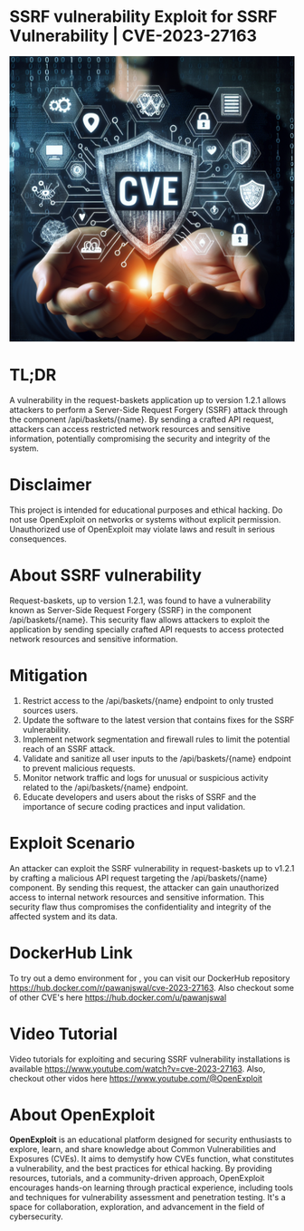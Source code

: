 # SSRF vulnerability Exploit for SSRF Vulnerability | CVE-2023-27163
![CVE-2023-27163](https://raw.githubusercontent.com/pawanjswal/pawanjswal.github.io/master/cve-2023-27163/assets/thumbnail.jpg)

# TL;DR
A vulnerability in the request-baskets application up to version 1.2.1 allows attackers to perform a Server-Side Request Forgery (SSRF) attack through the component /api/baskets/{name}. By sending a crafted API request, attackers can access restricted network resources and sensitive information, potentially compromising the security and integrity of the system.

# Disclaimer
This project is intended for educational purposes and ethical hacking. Do not use OpenExploit on networks or systems without explicit permission. Unauthorized use of OpenExploit may violate laws and result in serious consequences.

# About SSRF vulnerability
Request-baskets, up to version 1.2.1, was found to have a vulnerability known as Server-Side Request Forgery (SSRF) in the component /api/baskets/{name}. This security flaw allows attackers to exploit the application by sending specially crafted API requests to access protected network resources and sensitive information.

# Mitigation
1. Restrict access to the /api/baskets/{name} endpoint to only trusted sources users.
2. Update the software to the latest version that contains fixes for the SSRF vulnerability.
3. Implement network segmentation and firewall rules to limit the potential reach of an SSRF attack.
4. Validate and sanitize all user inputs to the /api/baskets/{name} endpoint to prevent malicious requests.
5. Monitor network traffic and logs for unusual or suspicious activity related to the /api/baskets/{name} endpoint.
6. Educate developers and users about the risks of SSRF and the importance of secure coding practices and input validation.

# Exploit Scenario
An attacker can exploit the SSRF vulnerability in request-baskets up to v1.2.1 by crafting a malicious API request targeting the /api/baskets/{name} component. By sending this request, the attacker can gain unauthorized access to internal network resources and sensitive information. This security flaw thus compromises the confidentiality and integrity of the affected system and its data.

# DockerHub Link
To try out a demo environment for , you can visit our DockerHub repository https://hub.docker.com/r/pawanjswal/cve-2023-27163. Also checkout some of other CVE's here https://hub.docker.com/u/pawanjswal

# Video Tutorial
Video tutorials for exploiting  and securing SSRF vulnerability installations is available https://www.youtube.com/watch?v=cve-2023-27163. Also, checkout other vidos here https://www.youtube.com/@OpenExploit

# About OpenExploit
**OpenExploit** is an educational platform designed for security enthusiasts to explore, learn, and share knowledge about Common Vulnerabilities and Exposures (CVEs). It aims to demystify how CVEs function, what constitutes a vulnerability, and the best practices for ethical hacking. By providing resources, tutorials, and a community-driven approach, OpenExploit encourages hands-on learning through practical experience, including tools and techniques for vulnerability assessment and penetration testing. It's a space for collaboration, exploration, and advancement in the field of cybersecurity.